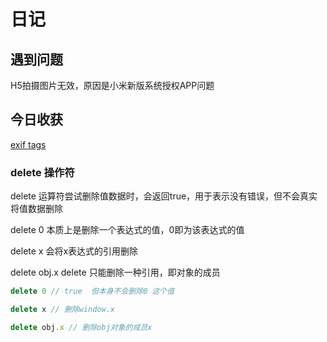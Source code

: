 # 日记

## 遇到问题

H5拍摄图片无效，原因是小米新版系统授权APP问题

## 今日收获

[exif tags](https://www.exiv2.org/tags.html)

### delete 操作符

delete 运算符尝试删除值数据时，会返回true，用于表示没有错误，但不会真实将值数据删除

delete 0 本质上是删除一个表达式的值，0即为该表达式的值

delete x 会将x表达式的引用删除

delete obj.x delete 只能删除一种引用，即对象的成员

```javascript
delete 0 // true  但本身不会删除0 这个值

delete x // 删除window.x

delete obj.x // 删除obj对象的成员x
```